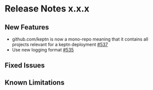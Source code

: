 # Release Notes x.x.x

## New Features
- github.com/keptn is now a mono-repo meaning that it contains all projects relevant for a keptn deployment [#537](https://github.com/keptn/keptn/issues/537)
- Use new logging format [#535](https://github.com/keptn/keptn/issues/535)

## Fixed Issues

## Known Limitations
